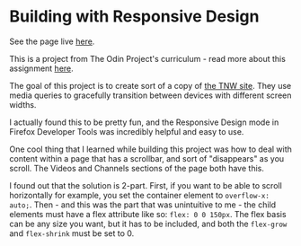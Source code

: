 # Building with Responsive Design

See the page live [here](https://ubercj.github.io/tnw-mockup/).

This is a project from The Odin Project's curriculum - read more about this assignment [here](https://www.theodinproject.com/paths/full-stack-ruby-on-rails/courses/html-and-css/lessons/building-with-responsive-design).

The goal of this project is to create sort of a copy of [the TNW site](https://thenextweb.com/). They use media queries to gracefully transition between devices with different screen widths.

I actually found this to be pretty fun, and the Responsive Design mode in Firefox Developer Tools was incredibly helpful and easy to use.

One cool thing that I learned while building this project was how to deal with content within a page that has a scrollbar, and sort of "disappears" as you scroll. The Videos and Channels sections of the page both have this.

I found out that the solution is 2-part. First, if you want to be able to scroll horizontally for example, you set the container element to `overflow-x: auto;`. Then - and this was the part that was unintuitive to me - the child elements must have a flex attribute like so: `flex: 0 0 150px`. The flex basis can be any size you want, but it has to be included, and both the `flex-grow` and `flex-shrink` must be set to 0.
